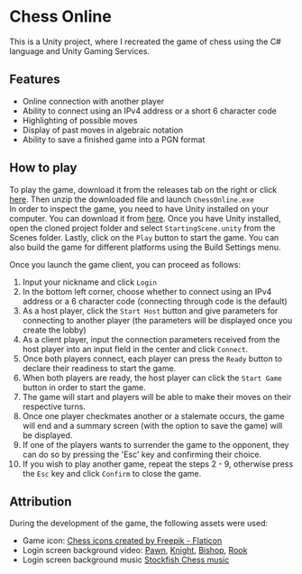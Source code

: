 # Chess Online

This is a Unity project, where I recreated the game of chess using the C# language and Unity Gaming Services.

## Features

- Online connection with another player
- Ability to connect using an IPv4 address or a short 6 character code
- Highlighting of possible moves
- Display of past moves in algebraic notation
- Ability to save a finished game into a PGN format

## How to play

To play the game, download it from the releases tab on the right or click [here](https://www.mediafire.com/file/ayc2vbdji3omsmd/ChessOnline.zip/file). Then unzip the downloaded file and launch `ChessOnline.exe`  
In order to inspect the game, you need to have Unity installed on your computer. You can download it from [here](https://unity.com/). Once you have Unity installed, open the cloned project folder and select `StartingScene.unity` from the Scenes folder. Lastly, click on the `Play` button to start the game. You can also build the game for different platforms using the Build Settings menu.

Once you launch the game client, you can proceed as follows:
1. Input your nickname and click `Login`
2. In the bottom left corner, choose whether to connect using an IPv4 address or a 6 character code (connecting through code is the default)
3. As a host player, click the `Start Host` button and give parameters for connecting to another player (the parameters will be displayed once you create the lobby)
4. As a client player, input the connection parameters received from the host player into an input field in the center and click `Connect`.
5. Once both players connect, each player can press the `Ready` button to declare their readiness to start the game.
6. When both players are ready, the host player can click the `Start Game` button in order to start the game.
7. The game will start and players will be able to make their moves on their respective turns.
8. Once one player checkmates another or a stalemate occurs, the game will end and a summary screen (with the option to save the game) will be displayed.
9. If one of the players wants to surrender the game to the opponent, they can do so by pressing the 'Esc' key and confirming their choice.
10. If you wish to play another game, repeat the steps 2 - 9, otherwise press the `Esc` key and click `Confirm` to close the game.

## Attribution

During the development of the game, the following assets were used:

- Game icon: [Chess icons created by Freepik - Flaticon](https://www.flaticon.com/free-icons/chess)
- Login screen background video: [Pawn](https://www.vecteezy.com/video/4475277-chess-pawn-particles-cinematic-background-video), [Knight](https://www.vecteezy.com/video/6435547-chess-knight-particles-cinematic-background-video), [Bishop](https://www.vecteezy.com/video/4475284-chess-bishop-particles-cinematic-background-video-hd-free-download), [Rook](https://www.vecteezy.com/video/4475279-rook-chess-strategy-game-cinematic-particles-motion-background-video)
- Login screen background music [Stockfish Chess music](https://www.youtube.com/watch?v=FrACO5QrqUI)
